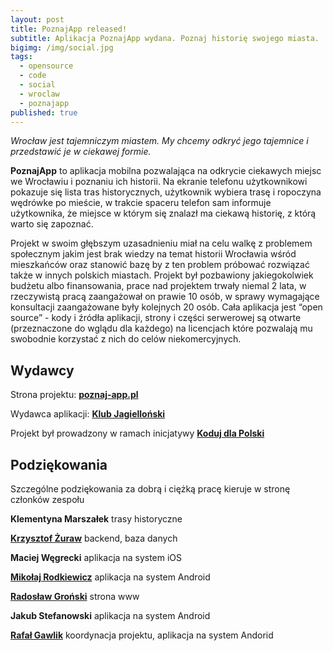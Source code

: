 ```yaml
---
layout: post
title: PoznajApp released!
subtitle: Aplikacja PoznajApp wydana. Poznaj historię swojego miasta.
bigimg: /img/social.jpg
tags:
  - opensource
  - code
  - social
  - wroclaw
  - poznajapp
published: true
---
```

_Wrocław jest tajemniczym miastem. My chcemy odkryć jego tajemnice i przedstawić je w ciekawej formie._

**PoznajApp** to aplikacja mobilna pozwalająca na odkrycie ciekawych miejsc we Wrocławiu i poznaniu ich historii. Na ekranie telefonu użytkownikowi pokazuje się lista tras historycznych, użytkownik wybiera trasę i ropoczyna wędrówke po mieście, w trakcie spaceru telefon sam informuje użytkownika, że miejsce w którym się znalazł ma ciekawą historię, z którą warto się zapoznać.

Projekt w swoim głębszym uzasadnieniu miał na celu walkę z problemem społecznym jakim jest brak wiedzy na temat historii Wrocławia wśród mieszkańców oraz stanowić bazę by z ten problem próbować rozwiązać także w innych polskich miastach. Projekt był pozbawiony jakiegokolwiek budżetu albo finansowania, prace nad projektem trwały niemal 2 lata, w rzeczywistą pracą zaangażował on prawie 10 osób, w sprawy wymagające konsultacji zaangażowane były kolejnych 20 osób. Cała aplikacja jest “open source” - kody i źródła aplikacji, strony i części serwerowej są otwarte (przeznaczone do wglądu dla każdego) na licencjach które pozwalają mu swobodnie korzystać z nich do celów niekomercyjnych. 



## Wydawcy

Strona projektu: [**poznaj-app.pl**](http://www.poznaj-app.pl)

Wydawca aplikacji: [**Klub Jagielloński**](http://klubjagiellonski.pl)

Projekt był prowadzony w ramach inicjatywy [**Koduj dla Polski**](https://kodujdlapolski.pl)


## Podziękowania

Szczególne podziękowania za dobrą i ciężką pracę kieruje w stronę członków zespołu

**Klementyna Marszałek**
trasy historyczne

[**Krzysztof Żuraw**](https://krzysztofzuraw.com)
backend, baza danych

**Maciej Węgrecki**
aplikacja na system iOS

[**Mikołaj Rodkiewicz**](https://github.com/Salezjana)
aplikacja na system Android

[**Radosław Groński**](https://github.com/radekgronski)
strona www

**Jakub Stefanowski**
aplikacja na system Android

[**Rafał Gawlik**](https://rafalgawlik.github.io)
koordynacja projektu, aplikacja na system Andorid
